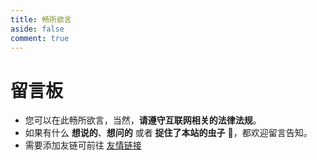 ```yaml
---
title: 畅所欲言
aside: false
comment: true
---
```


# 留言板

- 您可以在此畅所欲言，当然，**请遵守互联网相关的法律法规**。
- 如果有什么 **想说的**、**想问的** 或者 **捉住了本站的虫子** 🐞，都欢迎留言告知。
- 需要添加友链可前往 [友情链接](/pages/link)
